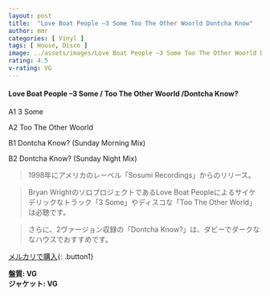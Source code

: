 ```yaml
---
layout: post
title:  "Love Boat People –3 Some Too The Other Woorld Dontcha Know"
author: mmr
categories: [ Vinyl ]
tags: [ House, Disco ]
image: ../assets/images/Love Boat People –3 Some Too The Other Woorld Dontcha Know.jpg
rating: 4.5
v-rating: VG
---
```


#### Love Boat People –3 Some / Too The Other Woorld /Dontcha Know?

A1  3 Some

A2  Too The Other Woorld

B1  Dontcha Know? (Sunday Morning Mix)

B2  Dontcha Know? (Sunday Night Mix)

> 1998年にアメリカのレーベル「Sosumi Recordings」からのリリース。

> Bryan WrightのソロプロジェクトであるLove Boat Peopleによるサイケデリックなトラック「3 Some」やディスコな「Too The Other World」は必聴です。

> さらに、2ヴァージョン収録の「Dontcha Know?」は、ダビーでダークななハウスでおすすめです。


[メルカリで購入](https://jp.mercari.com/item/m66742679105){: .button1}


<div class="mt-4 mb-4 d-flex align-items-center">
<strong class="mr-1">盤質: VG</strong>
</div>
<div class="mt-4 mb-4 d-flex align-items-center">
<strong class="mr-1">ジャケット: VG</strong>
</div>